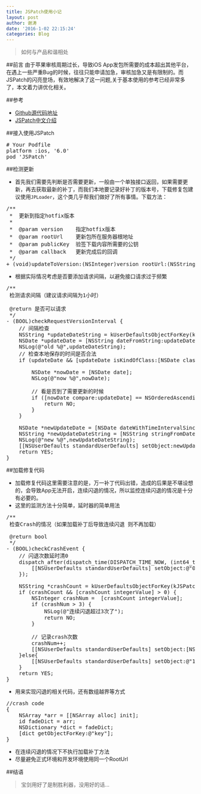 ```yaml
---
title: JSPatch使用小记
layout: post
author: 谢涛
date: '2016-1-02 22:15:24'
categories: Blog
---
```

>如何与产品和谐相处

##前言
由于苹果审核周期过长，导致iOS App发包所需要的成本超出其他平台，在遇上一些严重Bug的时候，往往只能申请加急，审核加急又是有限制的。而JSPatch的闪亮登场，有效地解决了这一问题,关于基本使用的参考已经非常多了，本文着力讲优化相关。

##参考
+ [Github源代码地址](https://github.com/bang590/JSPatch)
+ [JSPatch中文介绍](https://github.com/bang590/JSPatch/blob/master/README-CN.md)

##接入使用JSPatch
<pre># Your Podfile
platform :ios, '6.0'
pod 'JSPatch'</pre>

##检测更新
+  首先我们需要先判断是否需要更新，一般由一个单独接口返回，如果需要更新，再去获取最新的补丁，而我们本地要记录好补丁的版本号，下载修复包建议使用``JPLoader``，这个类几乎帮我们做好了所有事情。下载方法：

<pre>/**
 *  更新到指定hotfix版本
 *
 *  @param version    指定hotfix版本  
 *  @param rootUrl    更新包所在服务器根地址  
 *  @param publicKey  验签下载内容所需要的公钥  
 *  @param callback   更新完成后的回调
 */
+ (void)updateToVersion:(NSInteger)version rootUrl:(NSString *)rootUrl publicKey:(NSString *)publicKey callback:(JPUpdateCallback)callback;
</pre>

+ 根据实际情况考虑是否要添加请求间隔，以避免接口请求过于频繁

<pre>/**
 检测请求间隔（建议请求间隔为1小时）
 
 @return 是否可以请求
 */
- (BOOL)checkRequestVersionInterval {
    // 间隔检查
    NSString *updateDateString = kUserDefaultsObjectForKey(kJSPatchUpdateDateKey);
    NSDate *updateDate = [NSString dateFromString:updateDateString];
    NSLog(@"old %@",updateDateString);
    // 检查本地保存的时间是否合法
    if (updateDate && [updateDate isKindOfClass:[NSDate class]]) {
        
        NSDate *nowDate = [NSDate date];
        NSLog(@"now %@",nowDate);

        // 看是否到了需要更新的时候
        if ([nowDate compare:updateDate] == NSOrderedAscending) {
            return NO;
        }
    }
    
    NSDate *newUpdateDate = [NSDate dateWithTimeIntervalSinceNow:3600];
    NSString *newUpdateDateString = [NSString stringFromDate:newUpdateDate];
    NSLog(@"new %@",newUpdateDateString);
    [[NSUserDefaults standardUserDefaults] setObject:newUpdateDateString forKey:kJSPatchUpdateDateKey];
    return YES;
}
</pre>


##加载修复代码
+ 加载修复代码这里需要注意的是，万一补丁代码出错，造成的后果是不堪设想的，会导致App无法开启，连续闪退的情况，所以监控连续闪退的情况是十分有必要的。
+ 这里的监测方法十分简单，延时器的简单用法

<pre>/**
 检查Crash的情况（如果加载补丁后导致连续闪退 则不再加载）
 
 @return bool
 */
- (BOOL)checkCrashEvent {
    // 闪退次数延时清0
    dispatch_after(dispatch_time(DISPATCH_TIME_NOW, (int64_t)(5.0 * NSEC_PER_SEC)), dispatch_get_main_queue(), ^{
        [[NSUserDefaults standardUserDefaults] setObject:@"0" forKey:kJSPatchCrashCountKey];
    });
    
    NSString *crashCount = kUserDefaultsObjectForKey(kJSPatchCrashCountKey);
    if (crashCount && [crashCount integerValue] > 0) {
        NSInteger crashNum =  [crashCount integerValue];
        if (crashNum > 3) {
            NSLog(@"连续闪退超过3次了");
            return NO;
        }
        
        // 记录crash次数
        crashNum++;
        [[NSUserDefaults standardUserDefaults] setObject:[NSString stringWithFormat:@"%ld",crashNum] forKey:kJSPatchCrashCountKey];
    }else{
        [[NSUserDefaults standardUserDefaults] setObject:@"1" forKey:kJSPatchCrashCountKey];
    }
    return YES;
}
</pre>

+ 用来实现闪退的相关代码，还有数组越界等方式

<pre>//crash code
{
	NSArray *arr = [[NSArray alloc] init];
	id fadeDict = arr;
	NSDictionary *dict = fadeDict;
	[dict getObjectForKey:@"key"];
}
</pre>  

+ 在连续闪退的情况下不执行加载补丁方法
+ 尽量避免正式环境和开发环境使用同一个RootUrl

##结语
>宝剑用好了是制胜利器，没用好的话...